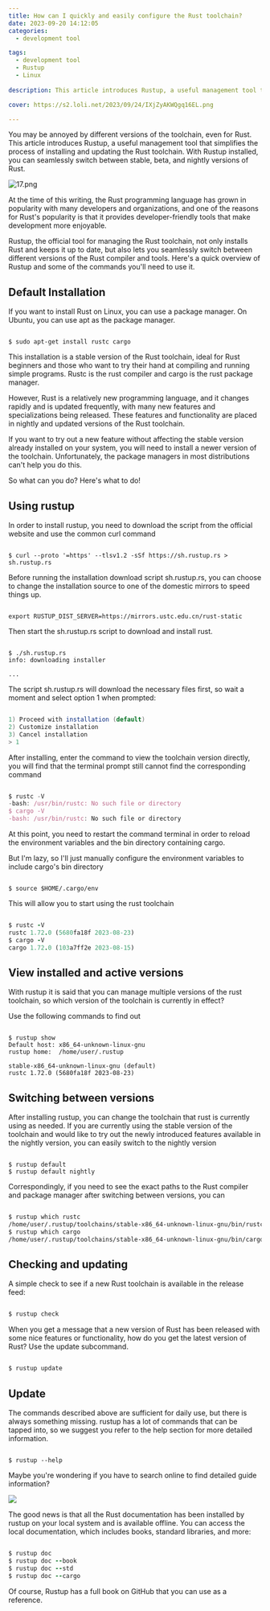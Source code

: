 ```yaml
---
title: How can I quickly and easily configure the Rust toolchain?
date: 2023-09-20 14:12:05
categories:
  - development tool

tags:
  - development tool
  - Rustup
  - Linux
  
description: This article introduces Rustup, a useful management tool that simplifies the process of installing and updating the Rust toolchain. With Rustup installed, you can seamlessly switch between stable, beta, and nightly versions of Rust.

cover: https://s2.loli.net/2023/09/24/IXjZyAKWQgq16EL.png

---
```


You may be annoyed by different versions of the toolchain, even for Rust. This article introduces Rustup, a useful management tool that simplifies the process of installing and updating the Rust toolchain. With Rustup installed, you can seamlessly switch between stable, beta, and nightly versions of Rust.

![17.png](https://s2.loli.net/2023/09/23/3pnQxHhke6wWyK7.png)

At the time of this writing, the Rust programming language has grown in popularity with many developers and organizations, and one of the reasons for Rust's popularity is that it provides developer-friendly tools that make development more enjoyable.

Rustup, the official tool for managing the Rust toolchain, not only installs Rust and keeps it up to date, but also lets you seamlessly switch between different versions of the Rust compiler and tools. Here's a quick overview of Rustup and some of the commands you'll need to use it.

## Default Installation

If you want to install Rust on Linux, you can use a package manager. On Ubuntu, you can use apt as the package manager.

```ardunio

$ sudo apt-get install rustc cargo

```

This installation is a stable version of the Rust toolchain, ideal for Rust beginners and those who want to try their hand at compiling and running simple programs. Rustc is the rust compiler and cargo is the rust package manager.

However, Rust is a relatively new programming language, and it changes rapidly and is updated frequently, with many new features and specializations being released. These features and functionality are placed in nightly and updated versions of the Rust toolchain.

If you want to try out a new feature without affecting the stable version already installed on your system, you will need to install a newer version of the toolchain. Unfortunately, the package managers in most distributions can't help you do this.

So what can you do? Here's what to do!

## Using rustup


In order to install rustup, you need to download the script from the official website and use the common curl command

```shell

$ curl --proto '=https' --tlsv1.2 -sSf https://sh.rustup.rs > sh.rustup.rs

```

Before running the installation download script sh.rustup.rs, you can choose to change the installation source to one of the domestic mirrors to speed things up.

```ardunio

export RUSTUP_DIST_SERVER=https://mirrors.ustc.edu.cn/rust-static

```

Then start the sh.rustup.rs script to download and install rust.

```shell

$ ./sh.rustup.rs
info: downloading installer

...

```

The script sh.rustup.rs will download the necessary files first, so wait a moment and select option 1 when prompted:

```csharp

1) Proceed with installation (default)
2) Customize installation
3) Cancel installation
> 1

```
After installing, enter the command to view the toolchain version directly, you will find that the terminal prompt still cannot find the corresponding command

```javascript

$ rustc -V
-bash: /usr/bin/rustc: No such file or directory
$ cargo -V
-bash: /usr/bin/rustc: No such file or directory

```

At this point, you need to restart the command terminal in order to reload the environment variables and the bin directory containing cargo.

But I'm lazy, so I'll just manually configure the environment variables to include cargo's bin directory

```shell

$ source $HOME/.cargo/env

```

This will allow you to start using the rust toolchain

```ruby

$ rustc -V
rustc 1.72.0 (5680fa18f 2023-08-23)
$ cargo -V
cargo 1.72.0 (103a7ff2e 2023-08-15)

```

## View installed and active versions

With rustup it is said that you can manage multiple versions of the rust toolchain, so which version of the toolchain is currently in effect?

Use the following commands to find out

```

$ rustup show
Default host: x86_64-unknown-linux-gnu
rustup home:  /home/user/.rustup

stable-x86_64-unknown-linux-gnu (default)
rustc 1.72.0 (5680fa18f 2023-08-23)

```

## Switching between versions

After installing rustup, you can change the toolchain that rust is currently using as needed. If you are currently using the stable version of the toolchain and would like to try out the newly introduced features available in the nightly version, you can easily switch to the nightly version

```arduino

$ rustup default
$ rustup default nightly

```

Correspondingly, if you need to see the exact paths to the Rust compiler and package manager after switching between versions, you can

```bash

$ rustup which rustc
/home/user/.rustup/toolchains/stable-x86_64-unknown-linux-gnu/bin/rustc
$ rustup which cargo
/home/user/.rustup/toolchains/stable-x86_64-unknown-linux-gnu/bin/cargo

```

## Checking and updating

A simple check to see if a new Rust toolchain is available in the release feed:

```ruby

$ rustup check

```

When you get a message that a new version of Rust has been released with some nice features or functionality, how do you get the latest version of Rust? Use the update subcommand.

```ruby

$ rustup update

```

## Update

The commands described above are sufficient for daily use, but there is always something missing. rustup has a lot of commands that can be tapped into, so we suggest you refer to the help section for more detailed information.

```shell

$ rustup --help

```

Maybe you're wondering if you have to search online to find detailed guide information?

![](https://s2.loli.net/2023/09/23/W5UkgeGP8pmdYIR.png)

The good news is that all the Rust documentation has been installed by rustup on your local system and is available offline. You can access the local documentation, which includes books, standard libraries, and more:

```ruby

$ rustup doc
$ rustup doc --book
$ rustup doc --std
$ rustup doc --cargo

```

Of course, Rustup has a full book on GitHub that you can use as a reference.


